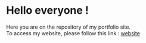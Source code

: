 # Hello everyone !

<p>
  Here you are on the repository of my portfolio site. <br>
  To access my website, please follow this link : <a href="https://mathieubaffoigne.github.io/">website</a>
</p>
